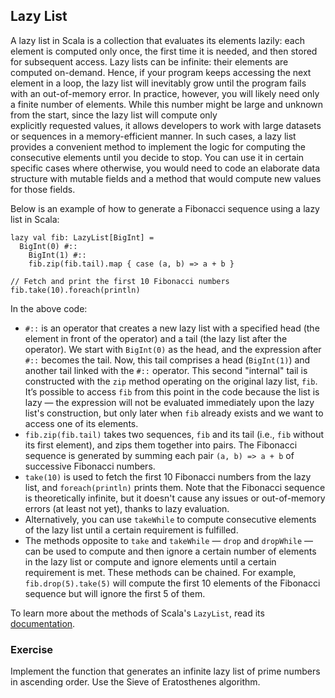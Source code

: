 ## Lazy List

A lazy list in Scala is a collection that evaluates its elements lazily: each element is computed only once, 
the first time it is needed, and then stored for subsequent access. 
Lazy lists can be infinite: their elements are computed on-demand. Hence, if your program keeps accessing the next element 
in a loop, the lazy list will inevitably grow until the program fails with an out-of-memory error. 
In practice, however, you will likely need only a finite number of elements.
While this number might be large and unknown from the start, since the lazy list will compute only  
explicitly requested values, it allows developers to work with large datasets or sequences in a memory-efficient manner. 
In such cases, a lazy list provides a convenient method to implement the logic for computing the consecutive elements 
until you decide to stop. 
You can use it in certain specific cases where otherwise, you would need to code an elaborate data structure with mutable fields
and a method that would compute new values for those fields.


Below is an example of how to generate a Fibonacci sequence using a lazy list in Scala:

```
lazy val fib: LazyList[BigInt] =
  BigInt(0) #::
    BigInt(1) #::
    fib.zip(fib.tail).map { case (a, b) => a + b }

// Fetch and print the first 10 Fibonacci numbers
fib.take(10).foreach(println)
```

In the above code:
* `#::` is an operator that creates a new lazy list with a specified head (the element in front of the operator)
  and a tail (the lazy list after the operator). 
  We start with `BigInt(0)` as the head, and the expression after `#::` becomes the tail. 
  Now, this tail comprises a head (`BigInt(1)`) and another tail linked with the `#::` operator. 
  This second "internal" tail is constructed with the `zip` method operating on the original lazy list, `fib`. 
  It’s possible to access `fib` from this point in the code because the list is lazy — the expression will not be evaluated 
  immediately upon the lazy list's construction, but only later when `fib` already exists and we want to access one of its elements.
* `fib.zip(fib.tail)` takes two sequences, `fib` and its tail (i.e., `fib` without its first element), and zips them together into pairs. 
  The Fibonacci sequence is generated by summing each pair `(a, b) => a + b` of successive Fibonacci numbers.
* `take(10)` is used to fetch the first 10 Fibonacci numbers from the lazy list, and `foreach(println)` prints them. 
  Note that the Fibonacci sequence is theoretically infinite, but it doesn't cause any issues or out-of-memory errors 
  (at least not yet), thanks to lazy evaluation.
* Alternatively, you can use `takeWhile` to compute consecutive elements of the lazy list until a certain requirement is fulfilled.
* The methods opposite to `take` and `takeWhile` — `drop` and `dropWhile` — can be used to compute and then ignore 
  a certain number of elements in the lazy list or compute and ignore elements until a certain requirement is met. 
  These methods can be chained. 
  For example, `fib.drop(5).take(5)` will compute the first 10 elements of the Fibonacci sequence but will ignore the first 5 of them.

To learn more about the methods of Scala's `LazyList`, read its [documentation](https://www.scala-lang.org/api/current/scala/collection/immutable/LazyList.html).

### Exercise 

Implement the function that generates an infinite lazy list of prime numbers in ascending order. 
Use the Sieve of Eratosthenes algorithm.
